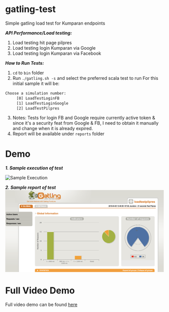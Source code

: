 # gatling-test
Simple gatling load test for Kumparan endpoints

***API Performance/Load testing:***
1. Load testing hit page pilpres
2. Load testing login Kumparan via Google
3. Load testing login Kumparan via Facebook

***How to Run Tests:***
1. `cd` to `bin` folder
2. Run `./gatling.sh -s` and select the preferred scala test to run
For this initial sample it will be:
```
Choose a simulation number:
     [0] LoadTestLoginFB
     [1] LoadTestLoginGoogle
     [2] LoadTestPilpres
 ```
3. Notes: Tests for login FB and Google require currently active token & since it's a security feat from Google & FB, I need to obtain it manually and change when it is already expired.
4. Report will be available under `reports` folder

# Demo

***1. Sample execution of test***

![Sample Execution](https://github.com/sumargoraymond/gatling-test/blob/master/demo/loadtest720gif.gif)

***2. Sample report of test***
![Sample Report](https://github.com/sumargoraymond/gatling-test/blob/master/demo/sampleResult.png)

# Full Video Demo
Full video demo can be found [here](https://github.com/sumargoraymond/gatling-test/blob/master/demo/loadtest720.mov)
